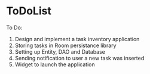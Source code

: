# ToDoList
To Do:

1. Design and implement a task inventory application
2. Storing tasks in Room persistance library
3. Setting up Entity, DAO and Database
4. Sending notification to user a new task was inserted
5. Widget to launch the application
